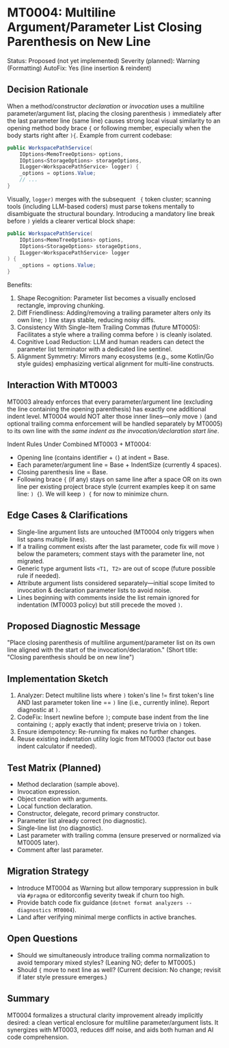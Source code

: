 # MT0004: Multiline Argument/Parameter List Closing Parenthesis on New Line

Status: Proposed (not yet implemented)
Severity (planned): Warning (Formatting)
AutoFix: Yes (line insertion & reindent)

## Decision Rationale
When a method/constructor *declaration* or *invocation* uses a multiline parameter/argument list, placing the closing parenthesis `)` immediately after the last parameter line (same line) causes strong local visual similarity to an opening method body brace `{` or following member, especially when the body starts right after `){`. Example from current codebase:

```csharp
public WorkspacePathService(
    IOptions<MemoTreeOptions> options,
    IOptions<StorageOptions> storageOptions,
    ILogger<WorkspacePathService> logger) {
    _options = options.Value;
    // ...
}
```
Visually, `logger)` merges with the subsequent ` {` token cluster; scanning tools (including LLM-based coders) must parse tokens mentally to disambiguate the structural boundary. Introducing a mandatory line break before `)` yields a clearer vertical block shape:

```csharp
public WorkspacePathService(
    IOptions<MemoTreeOptions> options,
    IOptions<StorageOptions> storageOptions,
    ILogger<WorkspacePathService> logger
) {
    _options = options.Value;
}
```
Benefits:
1. Shape Recognition: Parameter list becomes a visually enclosed rectangle, improving chunking.
2. Diff Friendliness: Adding/removing a trailing parameter alters only its own line; `)` line stays stable, reducing noisy diffs.
3. Consistency With Single-Item Trailing Commas (future MT0005): Facilitates a style where a trailing comma before `)` is cleanly isolated.
4. Cognitive Load Reduction: LLM and human readers can detect the parameter list terminator with a dedicated line sentinel.
5. Alignment Symmetry: Mirrors many ecosystems (e.g., some Kotlin/Go style guides) emphasizing vertical alignment for multi-line constructs.

## Interaction With MT0003
MT0003 already enforces that every parameter/argument line (excluding the line containing the opening parenthesis) has exactly one additional indent level. MT0004 would NOT alter those inner lines—only move `)` (and optional trailing comma enforcement will be handled separately by MT0005) to its own line with the *same indent as the invocation/declaration start line*.

Indent Rules Under Combined MT0003 + MT0004:
- Opening line (contains identifier + `(`) at indent = Base.
- Each parameter/argument line = Base + IndentSize (currently 4 spaces).
- Closing parenthesis line = Base.
- Following brace `{` (if any) stays on same line after a space OR on its own line per existing project brace style (current examples keep it on same line: `) {`). We will keep `) {` for now to minimize churn.

## Edge Cases & Clarifications
- Single-line argument lists are untouched (MT0004 only triggers when list spans multiple lines).
- If a trailing comment exists after the last parameter, code fix will move `)` below the parameters; comment stays with the parameter line, not migrated.
- Generic type argument lists `<T1, T2>` are out of scope (future possible rule if needed).
- Attribute argument lists considered separately—initial scope limited to invocation & declaration parameter lists to avoid noise.
- Lines beginning with comments inside the list remain ignored for indentation (MT0003 policy) but still precede the moved `)`.

## Proposed Diagnostic Message
"Place closing parenthesis of multiline argument/parameter list on its own line aligned with the start of the invocation/declaration." (Short title: "Closing parenthesis should be on new line")

## Implementation Sketch
1. Analyzer: Detect multiline lists where `)` token's line != first token's line AND last parameter token line == `)` line (i.e., currently inline). Report diagnostic at `)`.
2. CodeFix: Insert newline before `)`; compute base indent from the line containing `(`; apply exactly that indent; preserve trivia on `)` token.
3. Ensure idempotency: Re-running fix makes no further changes.
4. Reuse existing indentation utility logic from MT0003 (factor out base indent calculator if needed).

## Test Matrix (Planned)
- Method declaration (sample above).
- Invocation expression.
- Object creation with arguments.
- Local function declaration.
- Constructor, delegate, record primary constructor.
- Parameter list already correct (no diagnostic).
- Single-line list (no diagnostic).
- Last parameter with trailing comma (ensure preserved or normalized via MT0005 later).
- Comment after last parameter.

## Migration Strategy
- Introduce MT0004 as Warning but allow temporary suppression in bulk via `#pragma` or editorconfig severity tweak if churn too high.
- Provide batch code fix guidance (`dotnet format analyzers --diagnostics MT0004`).
- Land after verifying minimal merge conflicts in active branches.

## Open Questions
- Should we simultaneously introduce trailing comma normalization to avoid temporary mixed styles? (Leaning NO; defer to MT0005.)
- Should `{` move to next line as well? (Current decision: No change; revisit if later style pressure emerges.)

## Summary
MT0004 formalizes a structural clarity improvement already implicitly desired: a clean vertical enclosure for multiline parameter/argument lists. It synergizes with MT0003, reduces diff noise, and aids both human and AI code comprehension.
